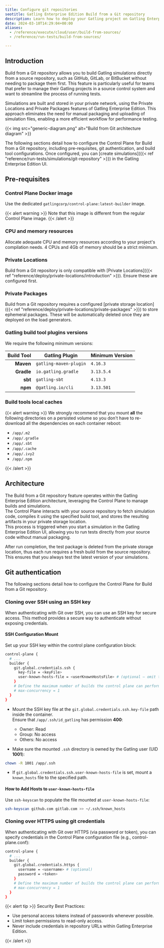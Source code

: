 ```yaml
---
title: Configure git repositories
seotitle: Gatling Enterprise Edition Build from a Git repository
description: Learn how to deploy your Gatling project on Gatling Enterprise Edition by connecting a source repository.
date: 2024-03-10T14:29:04+00:00
aliases:
  - /reference/execute/cloud/user/build-from-sources/
  - /reference/run-tests/build-from-sources/

---
```


## Introduction

Build from a Git repository allows you to build Gatling simulations directly from a source repository, such as GitHub, GitLab, or BitBucket without needing to package them first. This feature is particularly useful for teams that prefer to manage their Gatling projects in a source control system and want to streamline the process of running tests. 

Simulations are built and stored in your private network, using the Private Locations and Private Packages features of Gatling Enterprise Edition. This approach eliminates the need for manual packaging and uploading of simulation files, enabling a more efficient workflow for performance testing.

{{< img src="generic-diagram.png" alt="Build from Git architecture diagram" >}}

The following sections detail how to configure the Control Plane for Build from a Git repository, including pre-requisites, git authentication, and build tool configurations. Once configured, you can [create simulations]({{< ref "reference/run-tests/simulations/git-repository" >}}) in the Gatling Enterprise Edition UI.

## Pre-requisites

### Control Plane Docker image

Use the dedicated `gatlingcorp/control-plane:latest-builder` image. 

{{< alert warning >}}
Note that this image is different from the regular Control Plane image.
{{< /alert >}}

### CPU and memory resources

Allocate adequate CPU and memory resources according to your project's compilation needs.
4 CPUs and 4Gb of memory should be a strict minimum.

### Private Locations

Build from a Git repository is only compatible with [Private Locations]({{< ref "reference/deploy/private-locations/introduction" >}}). Ensure these are configured first.

### Private Packages

Build from a Git repository requires a configured [private storage location]({{< ref "reference/deploy/private-locations/private-packages" >}}) to store ephemeral packages.
These will be automatically deleted once they are deployed on the load generators.

### Gatling build tool plugins versions

We require the following minimum versions:

| Build Tool | Gatling Plugin         | Minimum Version |
|-----------:|------------------------|-----------------|
|  **Maven** | `gatling-maven-plugin` | `4.16.3`        |
| **Gradle** | `io.gatling.gradle`    | `3.13.5.4`      |
|    **sbt** | `gatling-sbt`          | `4.13.3`        |
|    **npm** | `@gatling.io/cli`      | `3.13.501`      |

### Build tools local caches

{{< alert warning >}}
We strongly recommend that you mount **all** the following directories on a persisted volume so you don't have to re-download all the dependencies on each container reboot:

* `/app/.m2`
* `/app/.gradle`
* `/app/.sbt`
* `/app/.cache`
* `/app/.ivy2`
* `/app/.npm`

{{< /alert >}}

## Architecture

The Build from a Git repository feature operates within the Gatling Enterprise Edition architecture, leveraging the Control Plane to manage builds and simulations.\
The Control Plane interacts with your source repository to fetch simulation code, compiles it using the specified build tool, and stores the resulting artifacts in your private storage location.\
This process is triggered when you start a simulation in the Gatling Enterprise Edition UI, allowing you to run tests directly from your source code without manual packaging.

After run completion, the test package is deleted from the private storage location, thus each run requires a fresh build from the source repository.\
This ensures that you always test the latest version of your simulations.

## Git authentication

The following sections detail how to configure the Control Plane for Build from a Git repository.

### Cloning over SSH using an SSH key

When authenticating with Git over SSH, you can use an SSH key for secure access. This method provides a secure way to authenticate without exposing credentials.

#### SSH Configuration Mount

Set up your SSH key within the control plane configuration block:

```bash
control-plane {
  # ...
  builder {
    git.global.credentials.ssh {
      key-file = <keyFile>
      user-known-hosts-file = <userKnownHostsFile> # (optional – omit this line to disable strict host checking)
    }
    # Define the maximum number of builds the control plane can perform concurrently
    # max-concurrency = 1
  }
}
```

- Mount the SSH key file at the `git.global.credentials.ssh.key-file` path inside the container.  
  Ensure that `/app/.ssh/id_gatling` has permission **400**:
  - Owner: Read
  - Group: No access
  - Others: No access

- Make sure the mounted `.ssh` directory is owned by the Gatling user (UID **1001**):
```bash
chown -R 1001 /app/.ssh
```

- If `git.global.credentials.ssh.user-known-hosts-file` is set, mount a `known_hosts` file to the specified path.

#### How to Add Hosts to `user-known-hosts-file`

Use `ssh-keyscan` to populate the file mounted at `user-known-hosts-file`:

```bash
ssh-keyscan github.com gitlab.com >> ~/.ssh/known_hosts
```

### Cloning over HTTPS using git credentials

When authenticating with Git over HTTPS (via password or token), 
you can specify credentials in the Control Plane configuration file (e.g., control-plane.conf):

```bash
control-plane {
  # ...
  builder {
    git.global.credentials.https {
      username = <username> # (optional)
      password = <token>
    }
    # Define the maximum number of builds the control plane can perform concurrently
    # max-concurrency = 1
  }
}
```

{{< alert tip >}}
Security Best Practices:

* Use personal access tokens instead of passwords whenever possible.
* Limit token permissions to read-only access.
* Never include credentials in repository URLs within Gatling Enterprise Edition.

{{< /alert >}}
